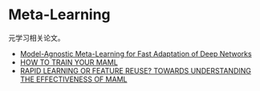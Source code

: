 # Meta-Learning

元学习相关论文。

- [Model-Agnostic Meta-Learning for Fast Adaptation of Deep Networks](./meta-learning/MAML.md)
- [HOW TO TRAIN YOUR MAML](./meta-learning/MAML++.md)
- [RAPID LEARNING OR FEATURE REUSE? TOWARDS UNDERSTANDING THE EFFECTIVENESS OF MAML](./meta-learning/ANIL.md)
